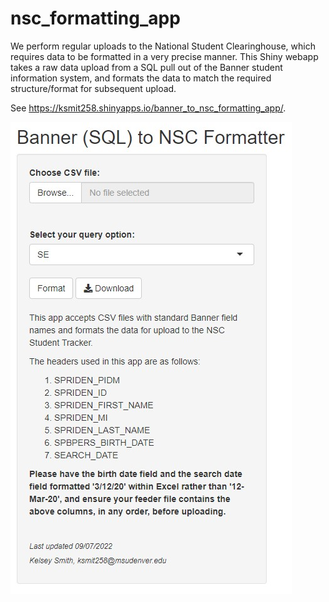 # nsc_formatting_app

We perform regular uploads to the National Student Clearinghouse, which requires data to be formatted in a very precise manner. This Shiny webapp takes a raw data upload from a SQL pull out of the Banner student information system, and formats the data to match the required structure/format for subsequent upload.

See https://ksmit258.shinyapps.io/banner_to_nsc_formatting_app/.

![NSC App](nsc_formatting_app_screenshot.jpg)